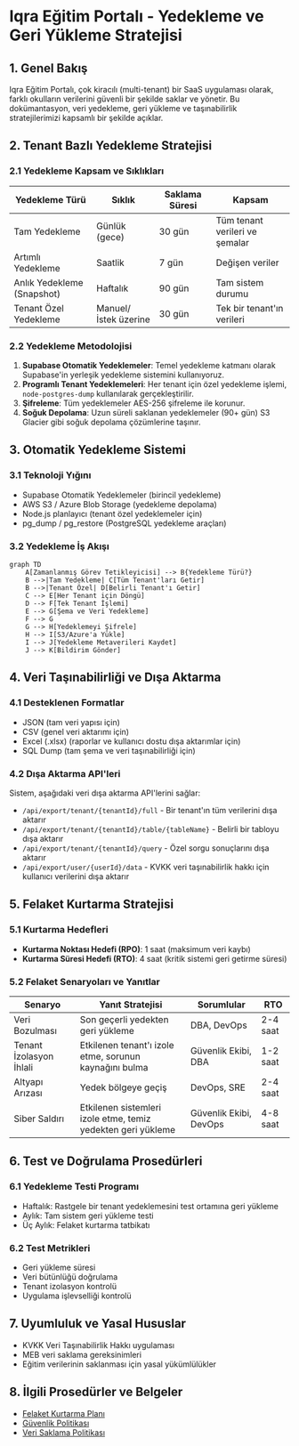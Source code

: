 # Iqra Eğitim Portalı - Yedekleme ve Geri Yükleme Stratejisi

## 1. Genel Bakış

Iqra Eğitim Portalı, çok kiracılı (multi-tenant) bir SaaS uygulaması olarak, farklı okulların verilerini güvenli bir şekilde saklar ve yönetir. Bu dokümantasyon, veri yedekleme, geri yükleme ve taşınabilirlik stratejilerimizi kapsamlı bir şekilde açıklar.

## 2. Tenant Bazlı Yedekleme Stratejisi

### 2.1 Yedekleme Kapsam ve Sıklıkları

| Yedekleme Türü             | Sıklık               | Saklama Süresi | Kapsam                         |
| -------------------------- | -------------------- | -------------- | ------------------------------ |
| Tam Yedekleme              | Günlük (gece)        | 30 gün         | Tüm tenant verileri ve şemalar |
| Artımlı Yedekleme          | Saatlik              | 7 gün          | Değişen veriler                |
| Anlık Yedekleme (Snapshot) | Haftalık             | 90 gün         | Tam sistem durumu              |
| Tenant Özel Yedekleme      | Manuel/İstek üzerine | 30 gün         | Tek bir tenant'ın verileri     |

### 2.2 Yedekleme Metodolojisi

1. **Supabase Otomatik Yedeklemeler**: Temel yedekleme katmanı olarak Supabase'in yerleşik yedekleme sistemini kullanıyoruz.
2. **Programlı Tenant Yedeklemeleri**: Her tenant için özel yedekleme işlemi, `node-postgres-dump` kullanılarak gerçekleştirilir.
3. **Şifreleme**: Tüm yedeklemeler AES-256 şifreleme ile korunur.
4. **Soğuk Depolama**: Uzun süreli saklanan yedeklemeler (90+ gün) S3 Glacier gibi soğuk depolama çözümlerine taşınır.

## 3. Otomatik Yedekleme Sistemi

### 3.1 Teknoloji Yığını

- Supabase Otomatik Yedeklemeler (birincil yedekleme)
- AWS S3 / Azure Blob Storage (yedekleme depolama)
- Node.js planlayıcı (tenant özel yedeklemeler için)
- pg_dump / pg_restore (PostgreSQL yedekleme araçları)

### 3.2 Yedekleme İş Akışı

```mermaid
graph TD
    A[Zamanlanmış Görev Tetikleyicisi] --> B{Yedekleme Türü?}
    B -->|Tam Yedekleme| C[Tüm Tenant'ları Getir]
    B -->|Tenant Özel| D[Belirli Tenant'ı Getir]
    C --> E[Her Tenant için Döngü]
    D --> F[Tek Tenant İşlemi]
    E --> G[Şema ve Veri Yedekleme]
    F --> G
    G --> H[Yedeklemeyi Şifrele]
    H --> I[S3/Azure'a Yükle]
    I --> J[Yedekleme Metaverileri Kaydet]
    J --> K[Bildirim Gönder]
```

## 4. Veri Taşınabilirliği ve Dışa Aktarma

### 4.1 Desteklenen Formatlar

- JSON (tam veri yapısı için)
- CSV (genel veri aktarımı için)
- Excel (.xlsx) (raporlar ve kullanıcı dostu dışa aktarımlar için)
- SQL Dump (tam şema ve veri taşınabilirliği için)

### 4.2 Dışa Aktarma API'leri

Sistem, aşağıdaki veri dışa aktarma API'lerini sağlar:

- `/api/export/tenant/{tenantId}/full` - Bir tenant'ın tüm verilerini dışa aktarır
- `/api/export/tenant/{tenantId}/table/{tableName}` - Belirli bir tabloyu dışa aktarır
- `/api/export/tenant/{tenantId}/query` - Özel sorgu sonuçlarını dışa aktarır
- `/api/export/user/{userId}/data` - KVKK veri taşınabilirlik hakkı için kullanıcı verilerini dışa aktarır

## 5. Felaket Kurtarma Stratejisi

### 5.1 Kurtarma Hedefleri

- **Kurtarma Noktası Hedefi (RPO)**: 1 saat (maksimum veri kaybı)
- **Kurtarma Süresi Hedefi (RTO)**: 4 saat (kritik sistemi geri getirme süresi)

### 5.2 Felaket Senaryoları ve Yanıtlar

| Senaryo                 | Yanıt Stratejisi                                             | Sorumlular             | RTO      |
| ----------------------- | ------------------------------------------------------------ | ---------------------- | -------- |
| Veri Bozulması          | Son geçerli yedekten geri yükleme                            | DBA, DevOps            | 2-4 saat |
| Tenant İzolasyon İhlali | Etkilenen tenant'ı izole etme, sorunun kaynağını bulma       | Güvenlik Ekibi, DBA    | 1-2 saat |
| Altyapı Arızası         | Yedek bölgeye geçiş                                          | DevOps, SRE            | 2-4 saat |
| Siber Saldırı           | Etkilenen sistemleri izole etme, temiz yedekten geri yükleme | Güvenlik Ekibi, DevOps | 4-8 saat |

## 6. Test ve Doğrulama Prosedürleri

### 6.1 Yedekleme Testi Programı

- Haftalık: Rastgele bir tenant yedeklemesini test ortamına geri yükleme
- Aylık: Tam sistem geri yükleme testi
- Üç Aylık: Felaket kurtarma tatbikatı

### 6.2 Test Metrikleri

- Geri yükleme süresi
- Veri bütünlüğü doğrulama
- Tenant izolasyon kontrolü
- Uygulama işlevselliği kontrolü

## 7. Uyumluluk ve Yasal Hususlar

- KVKK Veri Taşınabilirlik Hakkı uygulaması
- MEB veri saklama gereksinimleri
- Eğitim verilerinin saklanması için yasal yükümlülükler

## 8. İlgili Prosedürler ve Belgeler

- [Felaket Kurtarma Planı](disaster-recovery.md)
- [Güvenlik Politikası](security-policy.md)
- [Veri Saklama Politikası](data-retention-policy.md)
